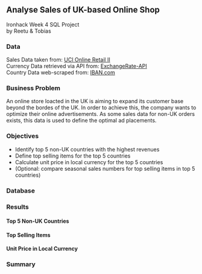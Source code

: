 ## Analyse Sales of UK-based Online Shop
Ironhack Week 4 SQL Project<br>
by Reetu & Tobias

### Data
Sales Data taken from: [UCI Online Retail II](https://archive.ics.uci.edu/dataset/502/online+retail+ii)<br>
Currency Data retrieved via API from: [ExchangeRate-API](https://www.exchangerate-api.com/)<br>
Country Data web-scraped from: [IBAN.com](https://www.iban.com/currency-codes)

### Business Problem
An online store loacted in the UK is aiming to expand its customer base beyond the bordes of the UK. In order to achieve this, the company wants to optimize their online advertisements. As some sales data for non-UK orders exists, this data is used to define the optimal ad placements.

### Objectives
- Identify top 5 non-UK countries with the highest revenues
- Define top selling items for the top 5 countries
- Calculate unit price in local currency for the top 5 countries
- (Optional: compare seasonal sales numbers for top selling items in top 5 countries)

### Database

### Results

#### Top 5 Non-UK Countries

#### Top Selling Items

#### Unit Price in Local Currency

### Summary

